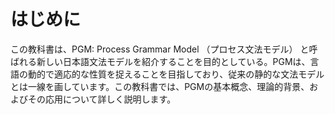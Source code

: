 # はじめに

この教科書は、PGM: Process Grammar
Model （プロセス文法モデル） と呼ばれる新しい日本語文法モデルを紹介することを目的としている。PGMは、言語の動的で適応的な性質を捉えることを目指しており、従来の静的な文法モデルとは一線を画しています。この教科書では、PGMの基本概念、理論的背景、およびその応用について詳しく説明します。
